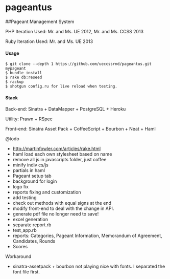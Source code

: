 pageantus
=========

##Pageant Management System

PHP Iteration Used: Mr. and Ms. UE 2012, Mr. and Ms. CCSS 2013

Ruby Iteration Used: Mr. and Ms. UE 2013

#### Usage

    $ git clone --depth 1 https://github.com/ueccssrnd/pageantus.git mypageant
    $ bundle install
    $ rake db:reseed
    $ rackup
    $ shotgun config.ru for live reload when testing.

#### Stack

Back-end: Sinatra + DataMapper + PostgreSQL + Heroku

Utility: Prawn + RSpec

Front-end: Sinatra Asset Pack + CoffeeScript + Bourbon + Neat + Haml

@todo
* http://martinfowler.com/articles/rake.html
* haml load each own stylesheet based on name
* remove all js in javascripts folder, just coffee
* minify indiv cs/js
* partials in haml
* Pageant setup tab
* background for login
* logo fix
* reports fixing and customization
* add testing
* check out methods with equal signs at the end
* modify front-end to deal with the change in API.
* generate pdf file no longer need to save!
* excel generation
* separate report.rb
* test_app.rb
* reports: Categories, Pageant Information, Memorandum of Agreement, Candidates, Rounds
* Scores

Workaround

* sinatra-assetpack + bourbon not playing nice with fonts. I separated the font file first.